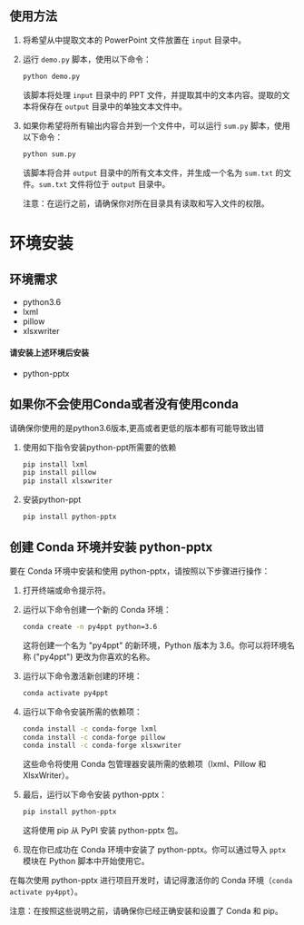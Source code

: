 ## 使用方法

1. 将希望从中提取文本的 PowerPoint 文件放置在 `input` 目录中。

2. 运行 `demo.py` 脚本，使用以下命令：

   ```bash
   python demo.py
   ```

   该脚本将处理 `input` 目录中的 PPT 文件，并提取其中的文本内容。提取的文本将保存在 `output` 目录中的单独文本文件中。

3. 如果你希望将所有输出内容合并到一个文件中，可以运行 `sum.py` 脚本，使用以下命令：

   ```bash
   python sum.py
   ```

   该脚本将合并 `output` 目录中的所有文本文件，并生成一个名为 `sum.txt` 的文件。`sum.txt` 文件将位于 `output` 目录中。

   注意：在运行之前，请确保你对所在目录具有读取和写入文件的权限。

# 环境安装
## 环境需求
- python3.6
- lxml
- pillow
- xlsxwriter
#### 请安装上述环境后安装
- python-pptx
## 如果你不会使用Conda或者没有使用conda
请确保你使用的是python3.6版本,更高或者更低的版本都有可能导致出错
1. 使用如下指令安装python-ppt所需要的依赖
    ```bash
    pip install lxml
    pip install pillow
    pip install xlsxwriter
    ```
2. 安装python-ppt
    ```bash
    pip install python-pptx
    ```
## 创建 Conda 环境并安装 python-pptx

要在 Conda 环境中安装和使用 python-pptx，请按照以下步骤进行操作：

1. 打开终端或命令提示符。

2. 运行以下命令创建一个新的 Conda 环境：

   ```bash
   conda create -n py4ppt python=3.6
   ```

   这将创建一个名为 "py4ppt" 的新环境，Python 版本为 3.6。你可以将环境名称 ("py4ppt") 更改为你喜欢的名称。

3. 运行以下命令激活新创建的环境：

   ```bash
   conda activate py4ppt
   ```

4. 运行以下命令安装所需的依赖项：

   ```bash
   conda install -c conda-forge lxml
   conda install -c conda-forge pillow
   conda install -c conda-forge xlsxwriter
   ```

   这些命令将使用 Conda 包管理器安装所需的依赖项（lxml、Pillow 和 XlsxWriter）。

5. 最后，运行以下命令安装 python-pptx：

   ```bash
   pip install python-pptx
   ```

   这将使用 pip 从 PyPI 安装 python-pptx 包。

6. 现在你已成功在 Conda 环境中安装了 python-pptx。你可以通过导入 `pptx` 模块在 Python 脚本中开始使用它。

在每次使用 python-pptx 进行项目开发时，请记得激活你的 Conda 环境（`conda activate py4ppt`）。

注意：在按照这些说明之前，请确保你已经正确安装和设置了 Conda 和 pip。
